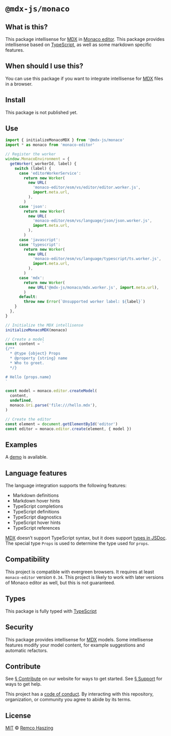 # `@mdx-js/monaco`

## What is this?

This package intellisense for [MDX] in [Monaco editor].
This package provides intellisense based on [TypeScript], as well as some markdown specific features.

## When should I use this?

You can use this package if you want to integrate intellisense for [MDX] files in a browser.

## Install

This package is not published yet.

## Use

```js
import { initializeMonacoMDX } from '@mdx-js/monaco'
import * as monaco from 'monaco-editor'

// Register the worker
window.MonacoEnvironment = {
  getWorker(_workerId, label) {
    switch (label) {
      case 'editorWorkerService':
        return new Worker(
          new URL(
            'monaco-editor/esm/vs/editor/editor.worker.js',
            import.meta.url,
          ),
        )
      case 'json':
        return new Worker(
          new URL(
            'monaco-editor/esm/vs/language/json/json.worker.js',
            import.meta.url,
          ),
        )
      case 'javascript':
      case 'typescript':
        return new Worker(
          new URL(
            'monaco-editor/esm/vs/language/typescript/ts.worker.js',
            import.meta.url,
          ),
        )
      case 'mdx':
        return new Worker(
          new URL('@mdx-js/monaco/mdx.worker.js', import.meta.url),
        )
      default:
        throw new Error(`Unsupported worker label: ${label}`)
    }
  },
}

// Initialize the MDX intellisense
initializeMonacoMDX(monaco)

// Create a model
const content = `
{/**
  * @type {object} Props
  * @property {string} name
  * Who to greet.
  */}

# Hello {props.name}
`

const model = monaco.editor.createModel(
  content,
  undefined,
  monaco.Uri.parse('file:///hello.mdx'),
)

// Create the editor
const element = document.getElementById('editor')
const editor = monaco.editor.create(element, { model })
```

## Examples

A [demo] is available.

## Language features

The language integration supports the following features:

- Markdown definitions
- Markdown hover hints
- TypeScript completions
- TypeScript definitions
- TypeScript diagnostics
- TypeScript hover hints
- TypeScript references

[MDX] doesn’t support TypeScript syntax, but it does support [types in JSDoc][jsdoc].
The special type `Props` is used to determine the type used for `props`.

## Compatibility

This project is compatible with evergreen browsers.
It requires at least `monaco-editor` version `0.34`.
This project is likely to work with later versions of Monaco editor as well, but this is not guaranteed.

## Types

This package is fully typed with [TypeScript]

## Security

This package provides intellisense for [MDX] models.
Some intellisense features modify your model content, for example suggestions and automatic refactors.

## Contribute

See [§ Contribute][contribute] on our website for ways to get started.
See [§ Support][support] for ways to get help.

This project has a [code of conduct].
By interacting with this repository, organization, or community you agree to abide by its terms.

## License

[MIT][] © [Remco Haszing][author]

[author]: https://github.com/remcohaszing
[code of conduct]: https://github.com/mdx-js/.github/blob/main/code-of-conduct.md
[contribute]: https://mdxjs.com/community/contribute
[demo]: https://github.com/mdx-js/vscode-mdx/tree/HEAD/demo
[discussion]: https://github.com/orgs/mdx-js/discussions
[jsdoc]: https://www.typescriptlang.org/docs/handbook/jsdoc-supported-types.html
[mdx]: https://mdxjs.com
[mit]: LICENSE
[monaco editor]: https://github.com/microsoft/monaco-editor
[support]: https://mdxjs.com/community/support
[typescript]: https://typescriptlang.org
